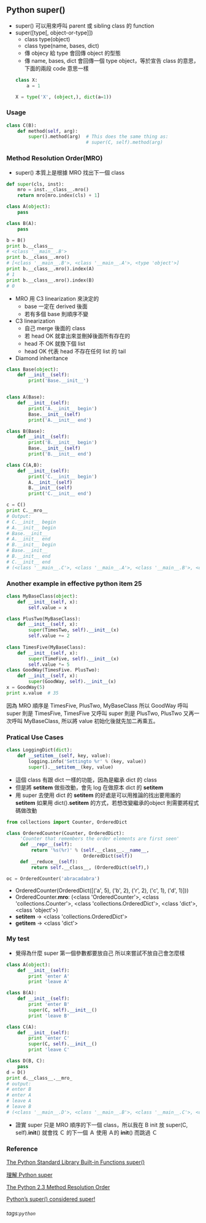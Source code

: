 ## Python super()
* super() 可以用來呼叫 parent 或 sibling class 的 function
* super([type[, object-or-type]])
  * class type(object)
  * class type(name, bases, dict)
  * 傳 objecy 給 type 會回傳 object 的型態
  * 傳 name, bases, dict 會回傳一個 type object，等於宣告 class 的意思，下面的兩段 code 意思一樣
  ``` python
  class X:
      a = 1
  ```
  ``` python
  X = type('X', (object,), dict(a=1))
  ```

### Usage
``` python
class C(B):
    def method(self, arg):
        super().method(arg)  # This does the same thing as:
                             # super(C, self).method(arg)
```

### Method Resolution Order(MRO)
* super() 本質上是根據 MRO 找出下一個 class
``` python
def super(cls, inst):
    mro = inst.__class__.mro()
    return mro[mro.index(cls) + 1]
```
``` python
class A(object):
    pass

class B(A):
    pass

b = B()
print b.__class__
# <class '__main__.B'>
print b.__class__.mro()
# [<class '__main__.B'>, <class '__main__.A'>, <type 'object'>]
print b.__class__.mro().index(A)
# 1
print b.__class__.mro().index(B)
# 0
```
* MRO 用 C3 linearization 來決定的
    * base 一定在 derived 後面
    * 若有多個 base 則順序不變
* C3 linearization
    * 自己 merge 後面的 class
    * 若 head OK 就拿出來並刪掉後面所有存在的
    * head 不 OK 就換下個 list
    * head OK 代表 head 不存在任何 list 的 tail
* Diamond inheritance
``` python
class Base(object):
    def __init__(self):
        print('Base.__init__')


class A(Base):
    def __init__(self):
        print('A.__init__ begin')
        Base.__init__(self)
        print('A.__init__ end')

class B(Base):
    def __init__(self):
        print('B.__init__ begin')
        Base.__init__(self)
        print('B.__init__ end')

class C(A,B):
    def __init__(self):
        print('C.__init__ begin')
        A.__init__(self)
        B.__init__(self)
        print('C.__init__ end')

c = C()
print C.__mro__
# Output:
# C.__init__ begin
# A.__init__ begin
# Base.__init__
# A.__init__ end
# B.__init__ begin
# Base.__init__
# B.__init__ end
# C.__init__ end
# (<class '__main__.C'>, <class '__main__.A'>, <class '__main__.B'>, <class '__main__.Base'>, <type 'object'>)
```

### Another example in effective python item 25
``` python 
class MyBaseClass(object):
    def __init__(self, x):
        self.value = x

class PlusTwo(MyBaseClass):
    def __init__(self, x):
        super(TimesTwo, self).__init__(x)
        self.value += 2
        
class TimesFive(MyBaseClass):
    def __init__(self, x):
        super(TimeFive, self).__init__(x)
        self.value *= 5
class GoodWay(TimesFive. PlusTwo):
    def __init__(self, x):
        super(GoodWay, self).__init__(x)
x = GoodWay(5)
print x.value  # 35
```
因為 MRO 順序是 TimesFive, PlusTwo, MyBaseClass
所以 GoodWay 呼叫 super 則是 TimesFive, TimesFive 又呼叫 super 則是 PlusTwo, PlusTwo 又再一次呼叫 MyBaseClass, 所以將 value 初始化後就先加二再乘五。

### Pratical Use Cases
``` python
class LoggingDict(dict):
    def __setitem__(self, key, value):
        logging.info('Settingto %r' % (key, value))
        super().__setitem__(key, value)
```
* 這個 class 有跟 dict 一樣的功能，因為是繼承 dict 的 class
* 但是將 __setitem__ 做些改動，會先 log 在做原本 dict 的 __setitem__
* 用 super 去使用 dict 的 __setitem__ 的好處是可以用推論的找出要用誰的 __setitem__ 如果用 dict().__setitem__ 的方式，若想改變繼承的object 則需要將程式碼做改動
``` python
from collections import Counter, OrderedDict

class OrderedCounter(Counter, OrderedDict):
     'Counter that remembers the order elements are first seen'
     def __repr__(self):
         return '%s(%r)' % (self.__class__.__name__,
                            OrderedDict(self))
     def __reduce__(self):
         return self.__class__, (OrderedDict(self),)

oc = OrderedCounter('abracadabra')
```
* OrderedCounter(OrderedDict([('a', 5), ('b', 2), ('r', 2), ('c', 1), ('d', 1)]))
* OrderedCounter.__mro__: (<class 'OrderedCounter'>, <class 'collections.Counter'>, <class 'collections.OrderedDict'>, <class 'dict'>, <class 'object'>)
* __setitem__ -> <class 'collections.OrderedDict'>
* __getitem__ -> <class 'dict'>

### My test
* 覺得為什麼 super 第一個參數都要放自己 所以來嘗試不放自己會怎麼樣
``` python
class A(object):
    def __init__(self):
        print 'enter A'
        print 'leave A'

class B(A):
    def __init__(self):
        print 'enter B'
        super(C, self).__init__()
        print 'leave B'

class C(A):
    def __init__(self):
        print 'enter C'
        super(C, self).__init__()
        print 'leave C'

class D(B, C):
    pass
d = D()
print d.__class__.__mro_
# output:
# enter B
# enter A
# leave A
# leave B
# (<class '__main__.D'>, <class '__main__.B'>, <class '__main__.C'>, <class '__main__.A'>, <type 'object'>)
```
* 證實 super 只是 MRO 順序的下一個 class，所以我在 B init 放 super(C, self).__init__() 就會找 Ｃ 的下一個 Ａ 使用 Ａ的 __init__() 而跳過 Ｃ


### Reference
[The Python Standard Library Built-in Functions super()](https://docs.python.org/3/library/functions.html#super)

[理解 Python super](https://laike9m.com/blog/li-jie-python-super,70/)

[The Python 2.3 Method Resolution Order](https://www.python.org/download/releases/2.3/mro/)

[Python’s super() considered super!](https://rhettinger.wordpress.com/2011/05/26/super-considered-super/)

###### tags:`python`
